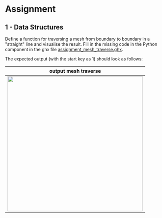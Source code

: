 # Assignment

## 1 - Data Structures

Define a function for traversing a mesh from boundary to boundary in a "straight" line and
visualise the result. Fill in the missing code in the Python component in the ghx file [assignment_mesh_traverse.ghx](assignment/assignment_mesh_traverse.ghx).

The expected output (with the start key as 1) should look as follows:

| output mesh traverse |
| ---- |
| <img src="https://github.com/augmentedfabricationlab/afab_course/blob/master/04_datastructures/assignment/images/mesh_traverse.jpeg" width="440px" a/> |

